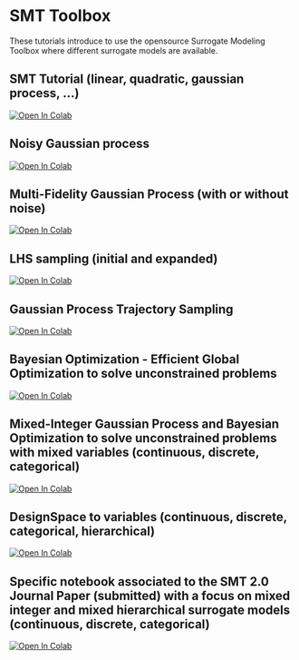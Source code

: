 # SMT Toolbox

These tutorials introduce to use the opensource Surrogate Modeling Toolbox where different surrogate models are available.


## SMT Tutorial (linear, quadratic, gaussian process, ...)

[![Open In Colab](https://colab.research.google.com/assets/colab-badge.svg)](https://colab.research.google.com/github/SMTorg/smt/blob/master/tutorial/SMT_Tutorial.ipynb)

## Noisy Gaussian process 

[![Open In Colab](https://colab.research.google.com/assets/colab-badge.svg)](https://colab.research.google.com/github/SMTorg/smt/blob/master/tutorial/SMT_MFK_Noise.ipynb)

## Multi-Fidelity Gaussian Process (with or without noise)

[![Open In Colab](https://colab.research.google.com/assets/colab-badge.svg)](https://colab.research.google.com/github/SMTorg/smt/blob/master/tutorial/SMT_MFK_Noise.ipynb)

## LHS sampling (initial and expanded)

[![Open In Colab](https://colab.research.google.com/assets/colab-badge.svg)](https://colab.research.google.com/github/SMTorg/smt/blob/master/tutorial/SMT_ExpandedLHS.ipynb)

## Gaussian Process Trajectory Sampling 

[![Open In Colab](https://colab.research.google.com/assets/colab-badge.svg)](https://colab.research.google.com/github/SMTorg/smt/blob/master/tutorial/SMT_GP_Sampling.ipynb)

## Bayesian Optimization - Efficient Global Optimization to solve unconstrained problems

[![Open In Colab](https://colab.research.google.com/assets/colab-badge.svg)](https://colab.research.google.com/github/SMTorg/smt/blob/master/tutorial/SMT_EGO_application.ipynb)

## Mixed-Integer Gaussian Process and Bayesian Optimization to solve unconstrained problems with mixed variables (continuous, discrete, categorical)

[![Open In Colab](https://colab.research.google.com/assets/colab-badge.svg)](https://colab.research.google.com/github/SMTorg/smt/blob/master/tutorial/SMT_MixedInteger_application.ipynb)

## DesignSpace to variables (continuous, discrete, categorical, hierarchical)

[![Open In Colab](https://colab.research.google.com/assets/colab-badge.svg)](https://colab.research.google.com/github/SMTorg/smt/blob/master/tutorial/SMT_DesignSpace_example.ipynb)

## Specific notebook associated to the SMT 2.0 Journal Paper (submitted) with a focus on mixed integer and mixed hierarchical surrogate models (continuous, discrete, categorical)

[![Open In Colab](https://colab.research.google.com/assets/colab-badge.svg)](https://colab.research.google.com/github/SMTorg/smt/blob/master/tutorial/NotebookRunTestCases_Paper_SMT_v2.ipynb)


